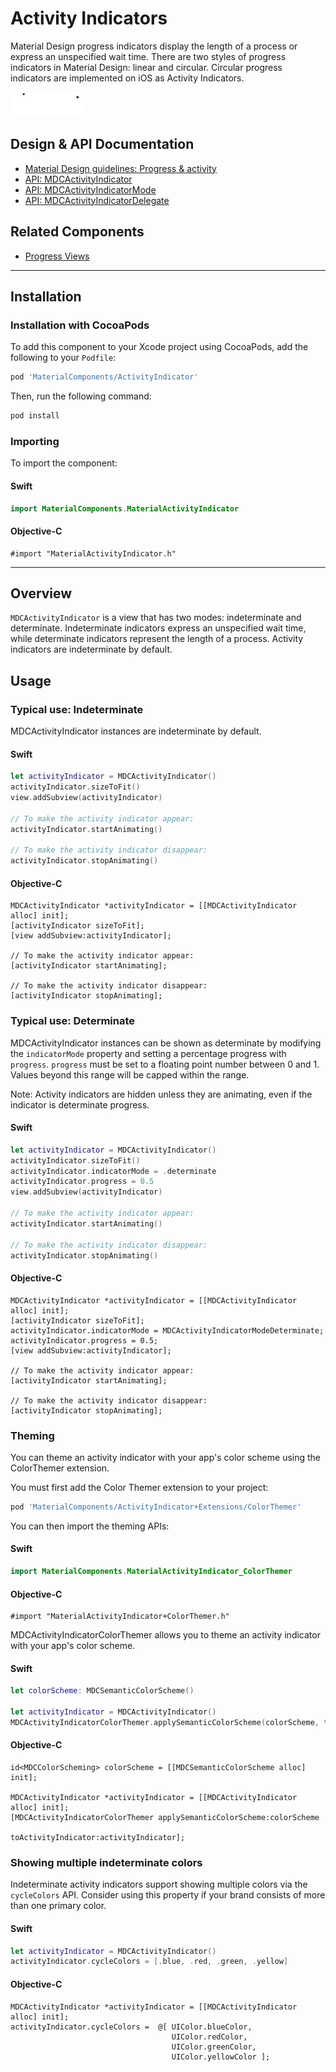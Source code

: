 <!--docs:
title: "Activity Indicators"
layout: detail
section: components
excerpt: "Progress and activity indicators are visual indications of an app loading content."
iconId: progress_activity
path: /catalog/progress-indicators/activity-indicators/
api_doc_root: true
-->

# Activity Indicators

Material Design progress indicators display the length of a process or express an unspecified wait
time. There are two styles of progress indicators in Material Design: linear and circular. Circular
progress indicators are implemented on iOS as Activity Indicators.

<div class="article__asset article__asset--screenshot">
  <img src="docs/assets/activityindicator.gif" alt="An animation showing a determinate and indeterminate activity indicator." width="115">
</div>

## Design & API Documentation

<ul class="icon-list">
  <li class="icon-list-item icon-list-item--spec"><a href="https://material.io/guidelines/components/progress-activity.html">Material Design guidelines: Progress & activity</a></li>
  <li class="icon-list-item icon-list-item--link"><a href="https://material.io/components/ios/catalog/progress-indicators/activity-indicators/api-docs/Classes/MDCActivityIndicator.html">API: MDCActivityIndicator</a></li>
  <li class="icon-list-item icon-list-item--link"><a href="https://material.io/components/ios/catalog/progress-indicators/activity-indicators/api-docs/Enums/MDCActivityIndicatorMode.html">API: MDCActivityIndicatorMode</a></li>
  <li class="icon-list-item icon-list-item--link"><a href="https://material.io/components/ios/catalog/progress-indicators/activity-indicators/api-docs/Protocols/MDCActivityIndicatorDelegate.html">API: MDCActivityIndicatorDelegate</a></li>
</ul>

## Related Components

<ul class="icon-list">
  <li class="icon-list-item icon-list-item--components"><a href="../ProgressView">Progress Views</a></li>
</ul>

- - -

## Installation

### Installation with CocoaPods

To add this component to your Xcode project using CocoaPods, add the following to your `Podfile`:

``` bash
pod 'MaterialComponents/ActivityIndicator'
```
<!--{: .code-renderer.code-renderer--install }-->

Then, run the following command:

``` bash
pod install
```

### Importing

To import the component:

<!--<div class="material-code-render" markdown="1">-->
#### Swift
``` swift
import MaterialComponents.MaterialActivityIndicator
```

#### Objective-C

``` objc
#import "MaterialActivityIndicator.h"
```
<!--</div>-->

- - -

## Overview

`MDCActivityIndicator` is a view that has two modes: indeterminate and determinate. Indeterminate
indicators express an unspecified wait time, while determinate indicators represent the length of a
process. Activity indicators are indeterminate by default.

## Usage

### Typical use: Indeterminate

MDCActivityIndicator instances are indeterminate by default.

<!--<div class="material-code-render" markdown="1">-->
#### Swift
``` swift
let activityIndicator = MDCActivityIndicator()
activityIndicator.sizeToFit()
view.addSubview(activityIndicator)

// To make the activity indicator appear:
activityIndicator.startAnimating()

// To make the activity indicator disappear:
activityIndicator.stopAnimating()
```

#### Objective-C

``` objc
MDCActivityIndicator *activityIndicator = [[MDCActivityIndicator alloc] init];
[activityIndicator sizeToFit];
[view addSubview:activityIndicator];

// To make the activity indicator appear:
[activityIndicator startAnimating];

// To make the activity indicator disappear:
[activityIndicator stopAnimating];
```
<!--</div>-->


### Typical use: Determinate

MDCActivityIndicator instances can be shown as determinate by modifying the `indicatorMode`
property and setting a percentage progress with `progress`. `progress` must be set to a floating
point number between 0 and 1. Values beyond this range will be capped within the range.

Note: Activity indicators are hidden unless they are animating, even if the indicator is determinate
progress.

<!--<div class="material-code-render" markdown="1">-->
#### Swift
``` swift
let activityIndicator = MDCActivityIndicator()
activityIndicator.sizeToFit()
activityIndicator.indicatorMode = .determinate
activityIndicator.progress = 0.5
view.addSubview(activityIndicator)

// To make the activity indicator appear:
activityIndicator.startAnimating()

// To make the activity indicator disappear:
activityIndicator.stopAnimating()
```

#### Objective-C

``` objc
MDCActivityIndicator *activityIndicator = [[MDCActivityIndicator alloc] init];
[activityIndicator sizeToFit];
activityIndicator.indicatorMode = MDCActivityIndicatorModeDeterminate;
activityIndicator.progress = 0.5;
[view addSubview:activityIndicator];

// To make the activity indicator appear:
[activityIndicator startAnimating];

// To make the activity indicator disappear:
[activityIndicator stopAnimating];
```
<!--</div>-->

### Theming

You can theme an activity indicator with your app's color scheme using the ColorThemer extension.

You must first add the Color Themer extension to your project:

``` bash
pod 'MaterialComponents/ActivityIndicator+Extensions/ColorThemer'
```

You can then import the theming APIs:

<!--<div class="material-code-render" markdown="1">-->
#### Swift
``` swift
import MaterialComponents.MaterialActivityIndicator_ColorThemer
```

#### Objective-C

``` objc
#import "MaterialActivityIndicator+ColorThemer.h"
```
<!--</div>-->

MDCActivityIndicatorColorThemer allows you to theme an activity indicator with your app's color
scheme.

<!--<div class="material-code-render" markdown="1">-->
#### Swift
``` swift
let colorScheme: MDCSemanticColorScheme()

let activityIndicator = MDCActivityIndicator()
MDCActivityIndicatorColorThemer.applySemanticColorScheme(colorScheme, to: activityIndicator)
```

#### Objective-C

``` objc
id<MDCColorScheming> colorScheme = [[MDCSemanticColorScheme alloc] init];

MDCActivityIndicator *activityIndicator = [[MDCActivityIndicator alloc] init];
[MDCActivityIndicatorColorThemer applySemanticColorScheme:colorScheme
                                      toActivityIndicator:activityIndicator];
```
<!--</div>-->

### Showing multiple indeterminate colors

Indeterminate activity indicators support showing multiple colors via the `cycleColors` API.
Consider using this property if your brand consists of more than one primary color.

<!--<div class="material-code-render" markdown="1">-->
#### Swift
``` swift
let activityIndicator = MDCActivityIndicator()
activityIndicator.cycleColors = [.blue, .red, .green, .yellow]
```

#### Objective-C

``` objc
MDCActivityIndicator *activityIndicator = [[MDCActivityIndicator alloc] init];
activityIndicator.cycleColors =  @[ UIColor.blueColor,
                                    UIColor.redColor,
                                    UIColor.greenColor,
                                    UIColor.yellowColor ];
```
<!--</div>-->
